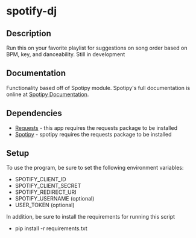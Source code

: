 # spotify-dj

## Description

Run this on your favorite playlist for suggestions on song order based on BPM, key, and danceability. Still in development

## Documentation

Functionality based off of Spotipy module. Spotipy's full documentation is online at [Spotipy Documentation](http://spotipy.readthedocs.org/).

## Dependencies

- [Requests](https://github.com/kennethreitz/requests) - this app requires the requests package to be installed
- [Spotipy](http://spotipy.readthedocs.org/) - spotipy requires the requests package to be installed

## Setup

To use the program, be sure to set the following environment variables:

- SPOTIFY_CLIENT_ID
- SPOTIFY_CLIENT_SECRET
- SPOTIFY_REDIRECT_URI
- SPOTIFY_USERNAME (optional)
- USER_TOKEN (optional)

In addition, be sure to install the requirements for running this script

- pip install -r requirements.txt